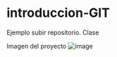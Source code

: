 # introduccion-GIT
Ejemplo subir repositorio. Clase

Imagen del proyecto
![image](https://github.com/angeljohan1/introduccion-GIT/assets/45563687/eba967a6-9f1d-4c46-8c49-649227a83ecf)
